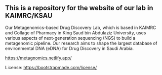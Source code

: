 ## This is a repository for the website of our lab in KAIMRC/KSAU

Our Metagenomics-based Drug Discovery Lab, which is based in KAIMRC and Collage of Pharmacy in King Saud bin Abdulaziz University, uses various aspects of next-generation sequencing (NGS) to build a metagenomic pipeline. Our research aims to shape the largest database of environmental DNA (eDNA) for Drug Discovery in Saudi Arabia.

https://metagnomics.netlify.app/

License: https://bootstrapmade.com/license/

